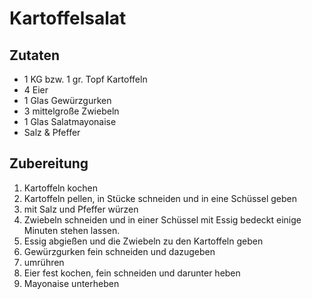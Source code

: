 # Kartoffelsalat
## Zutaten
- 1 KG bzw. 1 gr. Topf Kartoffeln
- 4 Eier
- 1 Glas Gewürzgurken
- 3 mittelgroße Zwiebeln
- 1 Glas Salatmayonaise
- Salz & Pfeffer
## Zubereitung
1. Kartoffeln kochen 
2. Kartoffeln pellen, in Stücke schneiden und in eine Schüssel geben
3. mit Salz und Pfeffer würzen
4. Zwiebeln schneiden und in einer Schüssel mit Essig bedeckt einige Minuten stehen lassen. 
5. Essig abgießen und die Zwiebeln zu den Kartoffeln geben
6. Gewürzgurken fein schneiden und dazugeben
7. umrühren
8. Eier fest kochen, fein schneiden und darunter heben
9. Mayonaise unterheben

